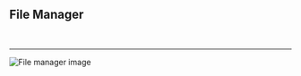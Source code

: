 <h2>File Manager</h2>
<br>
<hr>
<img src="https://play-lh.googleusercontent.com/9PzlG2XGr5sQDf5925tlZhqluOreI2cwzp-FOZiuj545Kt1Gk5EE9J4IdGsD7e5xWw" alt="File manager image">